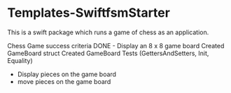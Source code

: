 # Templates-SwiftfsmStarter

This is a swift package which runs a game of chess as an application.


Chess Game success criteria
DONE - Display an 8 x 8 game board
	Created GameBoard struct
	Created GameBoard Tests (GettersAndSetters, Init, Equality)

- Display pieces on the game board
- move pieces on the game board
